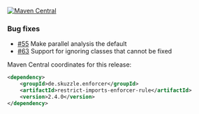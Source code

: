 [![Maven Central](https://img.shields.io/static/v1?label=MavenCentral&message=2.4.0&color=blue)](https://search.maven.org/artifact/de.skuzzle.enforcer/restrict-imports-enforcer-rule/2.4.0/jar)

### Bug fixes
* [#55](https://github.com/skuzzle/restrict-imports-enforcer-rule/issues/55) Make parallel analysis the default
* [#63](https://github.com/skuzzle/restrict-imports-enforcer-rule/issues/63) Support for ignoring classes that cannot be fixed

Maven Central coordinates for this release:

```xml
<dependency>
    <groupId>de.skuzzle.enforcer</groupId>
    <artifactId>restrict-imports-enforcer-rule</artifactId>
    <version>2.4.0</version>
</dependency>
```
